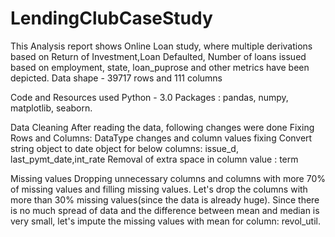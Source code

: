 # LendingClubCaseStudy
This Analysis report shows Online Loan study, where multiple derivations based on Return of Investment,Loan Defaulted, Number of loans issued based on employment, state, loan_puprose and other metrics have been depicted.
Data shape - 39717 rows and 111 columns

Code and Resources used
Python - 3.0 Packages : pandas, numpy, matplotlib, seaborn.

Data Cleaning
After reading the data, following changes were done
Fixing Rows and Columns: DataType changes and column values fixing
Convert string object to date object for below columns: issue_d, last_pymt_date,int_rate
Removal of extra space in column value : term

Missing values
Dropping unnecessary columns and columns with more 70% of missing values and filling missing values.
Let's drop the columns with more than 30% missing values(since the data is already huge).
Since there is no much spread of data and the difference between mean and median is very small, let's impute the missing values with mean for column: revol_util.

